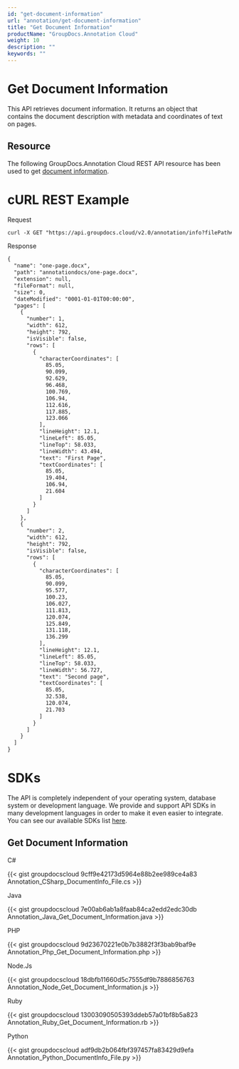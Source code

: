 ```yaml
---
id: "get-document-information"
url: "annotation/get-document-information"
title: "Get Document Information"
productName: "GroupDocs.Annotation Cloud"
weight: 10
description: ""
keywords: ""
---
```







# Get Document Information #

This API retrieves document information. It returns an object that contains the document description with metadata and coordinates of text on pages.

## Resource ##

The following GroupDocs.Annotation Cloud REST API resource has been used to get [document information](https://apireference.groupdocs.cloud/annotation/#/Info/GetInfo).

# cURL REST Example #





 Request

```html 
curl -X GET "https://api.groupdocs.cloud/v2.0/annotation/info?filePath#annotationdocs%2Fone-page.docx" -H  "accept: application/json" -H  "authorization: Bearer [Access Token]" 
 ```




 Response

```html 
{
  "name": "one-page.docx",
  "path": "annotationdocs/one-page.docx",
  "extension": null,
  "fileFormat": null,
  "size": 0,
  "dateModified": "0001-01-01T00:00:00",
  "pages": [
    {
      "number": 1,
      "width": 612,
      "height": 792,
      "isVisible": false,
      "rows": [
        {
          "characterCoordinates": [
            85.05,
            90.099,
            92.629,
            96.468,
            100.769,
            106.94,
            112.616,
            117.885,
            123.066
          ],
          "lineHeight": 12.1,
          "lineLeft": 85.05,
          "lineTop": 58.033,
          "lineWidth": 43.494,
          "text": "First Page",
          "textCoordinates": [
            85.05,
            19.404,
            106.94,
            21.604
          ]
        }
      ]
    },
    {
      "number": 2,
      "width": 612,
      "height": 792,
      "isVisible": false,
      "rows": [
        {
          "characterCoordinates": [
            85.05,
            90.099,
            95.577,
            100.23,
            106.027,
            111.813,
            120.074,
            125.849,
            131.118,
            136.299
          ],
          "lineHeight": 12.1,
          "lineLeft": 85.05,
          "lineTop": 58.033,
          "lineWidth": 56.727,
          "text": "Second page",
          "textCoordinates": [
            85.05,
            32.538,
            120.074,
            21.703
          ]
        }
      ]
    }
  ]
}
 ```






# SDKs #

The API is completely independent of your operating system, database system or development language. We provide and support API SDKs in many development languages in order to make it even easier to integrate. You can see our available SDKs list [here](https://github.com/groupdocs-annotation-cloud).

## Get Document Information ##





 C#




{{< gist groupdocscloud 9cff9e42173d5964e88b2ee989ce4a83 Annotation_CSharp_DocumentInfo_File.cs >}}







 Java




{{< gist groupdocscloud 7e00ab6ab1a8faab84ca2edd2edc30db Annotation_Java_Get_Document_Information.java >}}







 PHP




{{< gist groupdocscloud 9d23670221e0b7b3882f3f3bab9baf9e Annotation_Php_Get_Document_Information.php >}}







 Node.Js




{{< gist groupdocscloud 18dbfb11660d5c7555df9b7886856763 Annotation_Node_Get_Document_Information.js >}}







 Ruby




{{< gist groupdocscloud 13003090505393ddeb57a01bf8b5a823 Annotation_Ruby_Get_Document_Information.rb >}}







 Python




{{< gist groupdocscloud adf9db2b064fbf397457fa83429d9efa Annotation_Python_DocumentInfo_File.py >}}







